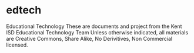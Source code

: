 edtech
======

Educational Technology 
These are documents and project from the Kent ISD Educational Technology Team
Unless otherwise indicated, all materials are Creative Commons, Share Alike, No Derivitives, Non Commercial licensed.
